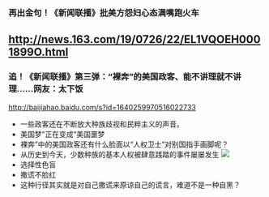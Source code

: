 ### 再出金句！《新闻联播》批美方怨妇心态满嘴跑火车
http://news.163.com/19/0726/22/EL1VQOEH0001899O.html
---
### 追！《新闻联播》第三弹：“裸奔”的美国政客、能不讲理就不讲理……网友：太下饭
http://baijiahao.baidu.com/s?id=1640259970516022733
- 一些政客还在不断放大种族歧视和民粹主义的声音。
- 美国梦”正在变成“美国噩梦
- 裸奔”中的美国政客还有什么脸面以“人权卫士”对别国指手画脚呢？
- 从历史到今天，少数种族的基本人权被肆意践踏的事件屡屡发生
![](http://pics5.baidu.com/feed/9213b07eca8065383ee63fecc1ba9341ac3482a9.jpeg?token=b989ba0cdf5a2834224c0f4f519010c2&s=3003E8B6091225E9043AA69B0300D08C)
- 选择性色盲
- 撒谎不脸红
- 这种行径其实就是对自己撒谎来原谅自己的谎言，难道不是一种自黑？